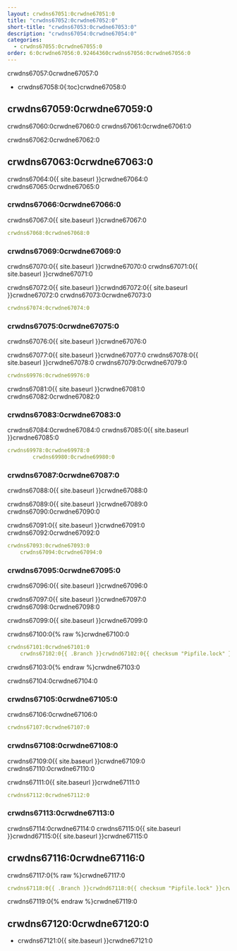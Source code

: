 ```yaml
---
layout: crwdns67051:0crwdne67051:0
title: "crwdns67052:0crwdne67052:0"
short-title: "crwdns67053:0crwdne67053:0"
description: "crwdns67054:0crwdne67054:0"
categories:
  - crwdns67055:0crwdne67055:0
order: 6:0crwdne67056:0.92464360crwdns67056:0crwdne67056:0
---
```

crwdns67057:0crwdne67057:0

- crwdns67058:0{:toc}crwdne67058:0

## crwdns67059:0crwdne67059:0

crwdns67060:0crwdne67060:0 crwdns67061:0crwdne67061:0

crwdns67062:0crwdne67062:0

## crwdns67063:0crwdne67063:0

crwdns67064:0{{ site.baseurl }}crwdne67064:0 crwdns67065:0crwdne67065:0

### crwdns67066:0crwdne67066:0

crwdns67067:0{{ site.baseurl }}crwdne67067:0

```yaml
crwdns67068:0crwdne67068:0
```

### crwdns67069:0crwdne67069:0

crwdns67070:0{{ site.baseurl }}crwdne67070:0 crwdns67071:0{{ site.baseurl }}crwdne67071:0

crwdns67072:0{{ site.baseurl }}crwdnd67072:0{{ site.baseurl }}crwdne67072:0 crwdns67073:0crwdne67073:0

```yaml
crwdns67074:0crwdne67074:0
```

### crwdns67075:0crwdne67075:0

crwdns67076:0{{ site.baseurl }}crwdne67076:0

crwdns67077:0{{ site.baseurl }}crwdne67077:0 crwdns67078:0{{ site.baseurl }}crwdne67078:0 crwdns67079:0crwdne67079:0

```yaml
crwdns69976:0crwdne69976:0
```

crwdns67081:0{{ site.baseurl }}crwdne67081:0 crwdns67082:0crwdne67082:0

### crwdns67083:0crwdne67083:0

crwdns67084:0crwdne67084:0 crwdns67085:0{{ site.baseurl }}crwdne67085:0

```yaml
crwdns69978:0crwdne69978:0
        crwdns69980:0crwdne69980:0
```

### crwdns67087:0crwdne67087:0

crwdns67088:0{{ site.baseurl }}crwdne67088:0

crwdns67089:0{{ site.baseurl }}crwdne67089:0 crwdns67090:0crwdne67090:0

crwdns67091:0{{ site.baseurl }}crwdne67091:0 crwdns67092:0crwdne67092:0

```yaml
crwdns67093:0crwdne67093:0
    crwdns67094:0crwdne67094:0
```

### crwdns67095:0crwdne67095:0

crwdns67096:0{{ site.baseurl }}crwdne67096:0

crwdns67097:0{{ site.baseurl }}crwdne67097:0 crwdns67098:0crwdne67098:0

crwdns67099:0{{ site.baseurl }}crwdne67099:0

crwdns67100:0{% raw %}crwdne67100:0

```yaml
crwdns67101:0crwdne67101:0
    crwdns67102:0{{ .Branch }}crwdnd67102:0{{ checksum "Pipfile.lock" }}crwdnd67102:0{{ .Branch }}crwdnd67102:0{{ checksum "Pipfile.lock" }}crwdne67102:0
```

crwdns67103:0{% endraw %}crwdne67103:0

crwdns67104:0crwdne67104:0

### crwdns67105:0crwdne67105:0

crwdns67106:0crwdne67106:0

```yaml
crwdns67107:0crwdne67107:0
```

### crwdns67108:0crwdne67108:0

crwdns67109:0{{ site.baseurl }}crwdne67109:0 crwdns67110:0crwdne67110:0

crwdns67111:0{{ site.baseurl }}crwdne67111:0

```yaml
crwdns67112:0crwdne67112:0
```

### crwdns67113:0crwdne67113:0

crwdns67114:0crwdne67114:0 crwdns67115:0{{ site.baseurl }}crwdnd67115:0{{ site.baseurl }}crwdne67115:0

## crwdns67116:0crwdne67116:0

crwdns67117:0{% raw %}crwdne67117:0

```yaml
crwdns67118:0{{ .Branch }}crwdnd67118:0{{ checksum "Pipfile.lock" }}crwdnd67118:0{{ .Branch }}crwdnd67118:0{{ checksum "Pipfile.lock" }}crwdne67118:0
```

crwdns67119:0{% endraw %}crwdne67119:0

## crwdns67120:0crwdne67120:0

- crwdns67121:0{{ site.baseurl }}crwdne67121:0
